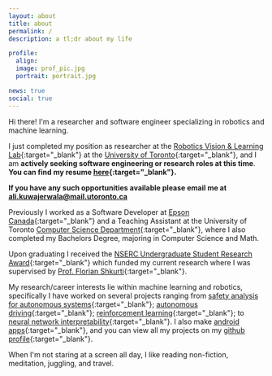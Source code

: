 ```yaml
---
layout: about
title: about
permalink: /
description: a tl;dr about my life

profile:
  align: 
  image: prof_pic.jpg
  portrait: portrait.jpg

news: true
social: true
---
```


Hi there! I'm a researcher and software engineer specializing in robotics and machine learning.

I just completed my position as researcher at the [Robotics Vision & Learning Lab][]{:target="_blank"} at the [University of Toronto][]{:target="_blank"}, and I am **actively seeking software engineering or research roles at this time**.
**You can find my resume [here][]{:target="_blank"}.**

**If you have any such opportunities available please email me at ali.kuwajerwala@mail.utoronto.ca**


[here]: /cv.pdf
[Robotics Vision & Learning Lab]: https://rvl.cs.toronto.edu/
[University of Toronto]: https://www.utoronto.ca/

Previously I worked as a Software Developer at [Epson Canada][]{:target="_blank"} and a Teaching Assistant at the University of Toronto [Computer Science Department][]{:target="_blank"}, where I also completed my Bachelors Degree, majoring in Computer Science and Math. 

Upon graduating I received the [NSERC Undergraduate Student Research Award][]{:target="_blank"} which funded my current research where I was supervised by [Prof. Florian Shkurti][]{:target="_blank"}. 

[Epson Canada]: https://epson.ca/about-us
[Computer Science Department]: https://www.utm.utoronto.ca/math-cs-stats/
[NSERC Undergraduate Student Research Award]: https://www.nserc-crsng.gc.ca/students-etudiants/ug-pc/usra-brpc_eng.asp
[Prof. Florian Shkurti]: http://www.cs.toronto.edu/~florian/

My research/career interests lie within machine learning and robotics, specifically I have worked on several projects ranging from [safety analysis for autonomous systems][]{:target="_blank"}; [autonomous driving][]{:target="_blank"}; [reinforcement learning][]{:target="_blank"}; to [neural network interpretability][]{:target="_blank"}. I also make [android apps][]{:target="_blank"}, and you can view all my projects on my [github profile][]{:target="_blank"}.

[safety analysis for autonomous systems]: https://rvl.cs.toronto.edu/backwards-reachability/ 
[autonomous driving]: https://github.com/Autonomous-Robotics-UTM/Imitation-Learning-Net/blob/master/Autonomous%20Driving%20Through%20Imitation%20Learning.pdf
[reinforcement learning]: https://github.com/alik-git/Pong-DQN
[neural network interpretability]: https://github.com/alik-git/Feature-Visualization-Notebook




[android apps]: https://play.google.com/store/apps/details?id=com.circuitstudio2016.circuits
[github profile]: https://github.com/alik-git

When I'm not staring at a screen all day, I like reading non-fiction, meditation, juggling, and travel.